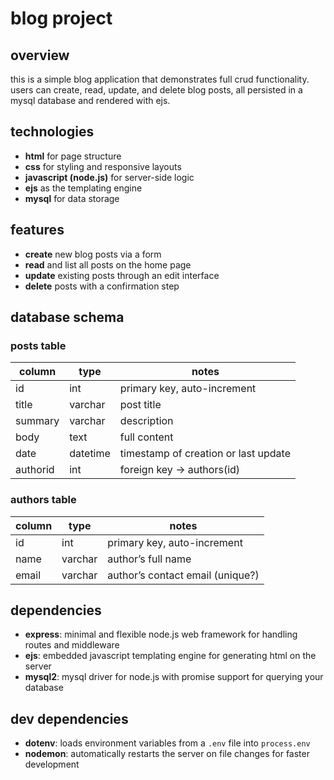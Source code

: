 # blog project

## overview

this is a simple blog application that demonstrates full crud functionality. users can create, read, update, and delete blog posts, all persisted in a mysql database and rendered with ejs.

## technologies

- **html** for page structure
- **css** for styling and responsive layouts
- **javascript (node.js)** for server-side logic
- **ejs** as the templating engine
- **mysql** for data storage

## features

- **create** new blog posts via a form
- **read** and list all posts on the home page
- **update** existing posts through an edit interface
- **delete** posts with a confirmation step

## database schema

### posts table

| column   | type     | notes                                |
| -------- | -------- | ------------------------------------ |
| id       | int      | primary key, auto-increment          |
| title    | varchar  | post title                           |
| summary  | varchar  | description                          |
| body     | text     | full content                         |
| date     | datetime | timestamp of creation or last update |
| authorid | int      | foreign key → authors(id)            |

### authors table

| column | type    | notes                            |
| ------ | ------- | -------------------------------- |
| id     | int     | primary key, auto-increment      |
| name   | varchar | author’s full name               |
| email  | varchar | author’s contact email (unique?) |

## dependencies

- **express**: minimal and flexible node.js web framework for handling routes and middleware
- **ejs**: embedded javascript templating engine for generating html on the server
- **mysql2**: mysql driver for node.js with promise support for querying your database

## dev dependencies

- **dotenv**: loads environment variables from a `.env` file into `process.env`
- **nodemon**: automatically restarts the server on file changes for faster development
